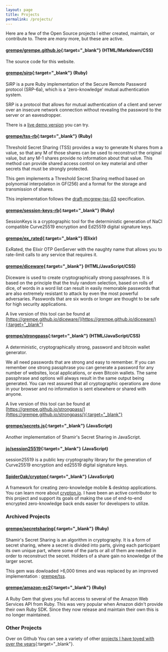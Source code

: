 ```yaml
---
layout: page
title: Projects
permalink: /projects/
---
```


Here are a few of the Open Source projects I either created,
maintain, or contribute to. There are *many* more, but these are
active.

#### [grempe/grempe.github.io](https://github.com/grempe/grempe.github.io){:target="_blank"} (HTML/Markdown/CSS)

The source code for this website.

#### [grempe/sirp](https://github.com/grempe/sirp){:target="_blank"} (Ruby)

SiRP is a pure Ruby implementation of the Secure Remote Password
protocol (SRP-6a), which is a 'zero-knowledge' mutual authentication system.

SRP is a protocol that allows for mutual authentication of a client and
server over an insecure network connection without revealing the password
to the server or an eavesdropper.

There is a [live demo version](https://sirp-demo.herokuapp.com/index.html) you can try.

#### [grempe/tss-rb](https://github.com/grempe/tss-rb){:target="_blank"} (Ruby)

Threshold Secret Sharing (TSS) provides a way to generate N shares
from a value, so that any M of those shares can be used to
reconstruct the original value, but any M-1 shares provide no
information about that value. This method can provide shared access
control on key material and other secrets that must be strongly
protected.

This gem implements a Threshold Secret Sharing method based on
polynomial interpolation in GF(256) and a format for the storage and
transmission of shares.

This implementation follows the
[draft-mcgrew-tss-03](http://tools.ietf.org/html/draft-mcgrew-tss-03) specification.

#### [grempe/session-keys-rb](https://github.com/grempe/session-keys-rb){:target="_blank"} (Ruby)

SessionKeys is a cryptographic tool for the deterministic generation of NaCl
compatible Curve25519 encryption and Ed25519 digital signature keys.

#### [grempe/ex_rated](https://github.com/grempe/ex_rated){:target="_blank"} (Elixir)

ExRated, the Elixir OTP GenServer with the naughty name that allows you
to rate-limit calls to any service that requires it.

#### [grempe/diceware](https://github.com/grempe/diceware){:target="_blank"} (HTML/JavaScript/CSS)

Diceware is used to create cryptographically strong passphrases. It is based
on the principle that the truly random selection, based on rolls of dice, of
words in a word list can result in easily memorable passwords that are also
extremely resistant to attack by even the most powerful adversaries. Passwords
that are six words or longer are thought to be safe for high security applications.

A live version of this tool can be found at
[https://grempe.github.io/diceware/](https://grempe.github.io/diceware/){:target="_blank"}

#### [grempe/strongpass](https://github.com/grempe/strongpass){:target="_blank"} (HTML/JavaScript/CSS)

A deterministic, cryptographically strong, password and bitcoin wallet generator.

We all need passwords that are strong and easy to remember. If you can remember
one strong passphrase you can generate a password for any number of websites,
local applications, or even Bitcoin wallets. The same passphrase and options
will always result in the same output being generated. You can rest assured
that all cryptographic operations are done in your browser and no information
is sent elsewhere or shared with anyone.

A live version of this tool can be found at
[https://grempe.github.io/strongpass/](https://grempe.github.io/strongpass/){:target="_blank"}

#### [grempe/secrets.js](https://github.com/grempe/secrets.js){:target="_blank"} (JavaScript)

Another implementation of Shamir's Secret Sharing in JavaScript.

#### [jo/session25519](https://github.com/jo/session25519){:target="_blank"} (JavaScript)

session25519 is a public key cryptography library for the generation of
Curve25519 encryption and ed25519 digital signature keys.

#### [SpiderOak/crypton](https://github.com/SpiderOak/crypton){:target="_blank"} (JavaScript)

A framework for creating zero-knowledge mobile & desktop applications. You can
learn more about [crypton.io](https://crypton.io/). I have been an active contributor
to this project and support its goals of making the use of end-to-end encrypted
zero-knowledge back ends easier for developers to utilize.

### Archived Projects

#### [grempe/secretsharing](https://github.com/grempe/secretsharing){:target="_blank"} (Ruby)

Shamir's Secret Sharing is an algorithm in cryptography. It is a form of secret
sharing, where a secret is divided into parts, giving each participant its own
unique part, where some of the parts or all of them are needed in order to
reconstruct the secret. Holders of a share gain no knowledge of the larger secret.

This gem was dowloaded >6,000 times and was replaced by an improved
implementation : [grempe/tss](https://github.com/grempe/tss).

#### [grempe/amazon-ec2](https://github.com/grempe/amazon-ec2){:target="_blank"} (Ruby)

A Ruby Gem that gives you full access to several of the Amazon Web Services
API from Ruby. This was very popular when Amazon didn't provide their own Ruby
SDK. Since they now release and maintain their own this is no longer maintained.

### Other Projects

Over on Github You can see a variety of other
[projects I have toyed with over the years](https://github.com/grempe?tab=repositories){:target="_blank"}.
